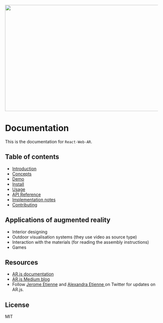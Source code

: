 <p align="center">
  <img width="600" height="350" src="https://i.gyazo.com/8513daffb6fd68b3f123c82a83ab066e.png">
</p>

# Documentation

This is the documentation for `React-Web-AR`.

## Table of contents

* [Introduction](./introduction.md)
* [Concepts](./concepts.md)
* [Demo](./demo.md)
* [Install](./install.md)
* [Usage](./usage.md)
* [API Reference](./api.md)
* [Implementation notes](./implementation.md)
* [Contributing](./contributing.md)

## Applications of augmented reality

* Interior designing
* Outdoor visualisation systems (they use video as source type)
* Interaction with the materials (for reading the assembly instructions)
* Games

## Resources

* [AR.js documentation](https://github.com/jeromeetienne/AR.js/blob/master/README.md)
* [AR.js Medium blog](https://medium.com/arjs)
* Follow [Jerome Etienne](https://twitter.com/jerome_etienne) and [Alexandra Etienne
](https://twitter.com/AndraConnect) on Twitter for updates on AR.js.

## License

MIT
